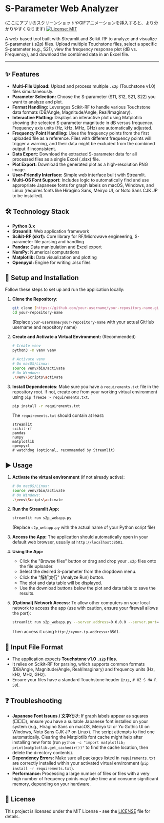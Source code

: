 # S-Parameter Web Analyzer

(ここにアプリのスクリーンショットやGIFアニメーションを挿入すると、より分かりやすくなります)
[![License: MIT](https://img.shields.io/badge/License-MIT-yellow.svg)](https://opensource.org/licenses/MIT)

A web-based tool built with Streamlit and Scikit-RF to analyze and visualize S-parameter (.s2p) files. Upload multiple Touchstone files, select a specific S-parameter (e.g., S21), view the frequency response plot (dB vs. Frequency), and download the combined data in an Excel file.

---

## ✨ Features

* **Multi-File Upload:** Upload and process multiple `.s2p` (Touchstone v1.0) files simultaneously.
* **Parameter Selection:** Choose the S-parameter (S11, S12, S21, S22) you want to analyze and plot.
* **Format Handling:** Leverages Scikit-RF to handle various Touchstone data formats (DB/Angle, Magnitude/Angle, Real/Imaginary).
* **Interactive Plotting:** Displays an interactive plot using Matplotlib showing the selected S-parameter magnitude in dB versus frequency. Frequency axis units (Hz, kHz, MHz, GHz) are automatically adjusted.
* **Frequency Point Handling:** Uses the frequency points from the first uploaded file as a reference. Files with different frequency points will trigger a warning, and their data might be excluded from the combined output if inconsistent.
* **Data Export:** Download the extracted S-parameter data for all processed files as a single Excel (.xlsx) file.
* **Plot Export:** Download the generated plot as a high-resolution PNG image.
* **User-Friendly Interface:** Simple web interface built with Streamlit.
* **Multi-OS Font Support:** Includes logic to automatically find and use appropriate Japanese fonts for graph labels on macOS, Windows, and Linux (requires fonts like Hiragino Sans, Meiryo UI, or Noto Sans CJK JP to be installed).

## 🛠️ Technology Stack

* **Python 3.x**
* **Streamlit:** Web application framework
* **Scikit-RF (skrf):** Core library for RF/Microwave engineering, S-parameter file parsing and handling
* **Pandas:** Data manipulation and Excel export
* **NumPy:** Numerical computations
* **Matplotlib:** Data visualization and plotting
* **Openpyxl:** Engine for writing .xlsx files

## 🚀 Setup and Installation

Follow these steps to set up and run the application locally:

1.  **Clone the Repository:**
    ```bash
    git clone [https://github.com/your-username/your-repository-name.git](https://github.com/your-username/your-repository-name.git)
    cd your-repository-name
    ```
    (Replace `your-username/your-repository-name` with your actual GitHub username and repository name)

2.  **Create and Activate a Virtual Environment:** (Recommended)
    ```bash
    # Create venv
    python3 -m venv venv

    # Activate venv
    # On macOS/Linux:
    source venv/bin/activate
    # On Windows:
    .\venv\Scripts\activate
    ```

3.  **Install Dependencies:**
    Make sure you have a `requirements.txt` file in the repository root. If not, create one from your working virtual environment using `pip freeze > requirements.txt`.
    ```bash
    pip install -r requirements.txt
    ```
    The `requirements.txt` should contain at least:
    ```
    streamlit
    scikit-rf
    pandas
    numpy
    matplotlib
    openpyxl
    # watchdog (optional, recommended by Streamlit)
    ```

## ▶️ Usage

1.  **Activate the virtual environment** (if not already active):
    ```bash
    # On macOS/Linux:
    source venv/bin/activate
    # On Windows:
    .\venv\Scripts\activate
    ```

2.  **Run the Streamlit App:**
    ```bash
    streamlit run s2p_webapp.py
    ```
    (Replace `s2p_webapp.py` with the actual name of your Python script file)

3.  **Access the App:** The application should automatically open in your default web browser, usually at `http://localhost:8501`.

4.  **Using the App:**
    * Click the "Browse files" button or drag and drop your `.s2p` files onto the file uploader.
    * Select the desired S-parameter from the dropdown menu.
    * Click the "解析実行" (Analyze Run) button.
    * The plot and data table will be displayed.
    * Use the download buttons below the plot and data table to save the results.

5.  **(Optional) Network Access:** To allow other computers on your local network to access the app (use with caution, ensure your firewall allows the port):
    ```bash
    streamlit run s2p_webapp.py --server.address=0.0.0.0 --server.port=8501
    ```
    Then access it using `http://<your-ip-address>:8501`.

## 📄 Input File Format

* The application expects **Touchstone v1.0 `.s2p` files**.
* It relies on Scikit-RF for parsing, which supports common formats (DB/Angle, Magnitude/Angle, Real/Imaginary) and frequency units (Hz, kHz, MHz, GHz).
* Ensure your files have a standard Touchstone header (e.g., `# HZ S MA R 50`).

## ❓ Troubleshooting

* **Japanese Font Issues / 文字化け:** If graph labels appear as squares (□□□), ensure you have a suitable Japanese font installed on your system (e.g., Hiragino Sans on macOS, Meiryo UI or Yu Gothic UI on Windows, Noto Sans CJK JP on Linux). The script attempts to find one automatically. Clearing the Matplotlib font cache might help after installing new fonts (run `python -c "import matplotlib; print(matplotlib.get_cachedir())"` to find the cache location, then delete the directory contents).
* **Dependency Errors:** Make sure all packages listed in `requirements.txt` are correctly installed within your activated virtual environment (`pip install -r requirements.txt`).
* **Performance:** Processing a large number of files or files with a very high number of frequency points may take time and consume significant memory, depending on your hardware.

## 📜 License

This project is licensed under the MIT License - see the [LICENSE](LICENSE) file for details.

